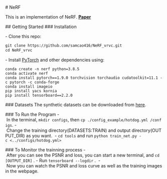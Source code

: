 # NeRF

This is an implementation of NeRF.
**[Paper](https://arxiv.org/abs/2003.08934)**

## Getting Started
### Installation

- Clone this repo:
```bash
git clone https://github.com/samcao416/NeRF_vrvc.git
cd NeRF_vrvc
```

- Install [PyTorch](http://pytorch.org) and other dependencies using: 
```
conda create -n nerf python=3.8.5
conda activate nerf    
conda install pytorch==1.9.0 torchvision torchaudio cudatoolkit=11.1 -c pytorch -c conda-forge
conda install imageio
pip install yacs kornia
pip install tensorboard==2.2.0
```


### Datasets
The synthetic datasets can be downloaded from [here](https://drive.google.com/drive/folders/128yBriW1IG_3NJ5Rp7APSTZsJqdJdfc1).

### To Run the Program
- In the terminal, `mkdir configs`, then `cp ./config_example/hotdog.yml /configs`.
- Change the training directory(DATASETS:TRAIN) and output directory(OUTPUT_DIR) as you want. 
- `cd tools` and run `python train_net.py -c <../configs/hotdog.yml>`

### To Monitor the trainning process
- After you can see the PSNR and loss, you can start a new terminal, and `cd [OUTPUT_DIR]` .
- Run `tensorboard --logdir` . 
- Now you can watch the PSNR and loss curve as well as the training images in the webpage.
